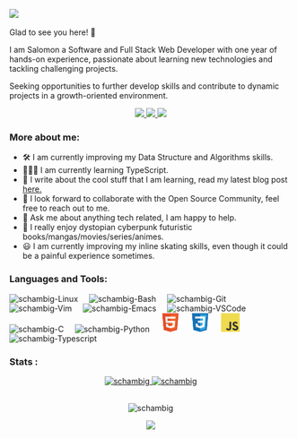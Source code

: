 <!---------- Profile banner ---------->

[![](https://raw.githubusercontent.com/schambig/schambig/master/banner.gif)](https://github.com/schambig)

<!---------- Introduction ---------->

Glad to see you here! 👋 

I am Salomon a Software and Full Stack Web Developer with one year of hands-on experience, passionate about learning new technologies and tackling challenging projects.

Seeking opportunities to further develop skills and contribute to dynamic projects in a growth-oriented environment.

<!---
Hello, my name is Salomón and I am a Full Stack Software Developer student at [Holberton School](https://www.holbertonschool.com/), I am a passionate learner who is always willing to learn and work across different technologies, and I am always open to work on new and challenging stuff.
--->

<!---------- Social icons section ---------->

<div align="center">
  <a href="https://www.linkedin.com/in/schambig/"_blank">
    <img height="25" src="https://img.shields.io/badge/linkedin-%230077B5.svg?&style=for-the-badge&logo=linkedin&logoColor=white"/">
  </a>
  <a href="https://medium.com/@schambig/">
    <img height="26" src="https://img.shields.io/badge/medium-%2312100E.svg?&style=for-the-badge&logo=medium&logoColor=white">
  </a>
  <a href="https://twitter.com/schambig/">
    <img height="25" src="https://img.shields.io/badge/twitter-%231DA1F2.svg?&style=for-the-badge&logo=twitter&logoColor=white">
  </a>
</div>

<!---------- More about me section ---------->

### More about me:

* 🛠 I am currently improving my Data Structure and Algorithms skills. <!--and documenting the process, take a look at the repository:
[Data Structures](https://github.com/schambig/data_structures)-->
* 👨🏻‍💻 I am currently learning TypeScript.
* 📝 I write about the cool stuff that I am learning, read my latest blog post [here.](https://medium.com/@schambig/)
* 🚀 I look forward to collaborate with the Open Source Community, feel free to reach out to me.
* 💬 Ask me about anything tech related, I am happy to help.
* 👾 I really enjoy dystopian cyberpunk futuristic books/mangas/movies/series/animes.
* 😃 I am currently improving my inline skating skills, even though it could be a painful experience sometimes.

<!---------- Languages and tools section ---------->

### Languages and Tools:
<div>
  <img alt="schambig-Linux" height="35" src="https://cdn.jsdelivr.net/gh/devicons/devicon/icons/linux/linux-original.svg">&nbsp;&nbsp;&nbsp;&nbsp;
  <img alt="schambig-Bash" height="35" src="https://upload.wikimedia.org/wikipedia/commons/4/4b/Bash_Logo_Colored.svg">&nbsp;&nbsp;&nbsp;&nbsp;
  <img alt="schambig-Git" height="35" src="https://cdn.jsdelivr.net/gh/devicons/devicon/icons/git/git-original.svg">&nbsp;&nbsp;&nbsp;&nbsp;
  <img alt="schambig-Vim" height="34" src="https://cdn.jsdelivr.net/gh/devicons/devicon/icons/vim/vim-original.svg">&nbsp;&nbsp;&nbsp;&nbsp;
  <img alt="schambig-Emacs" height="37" src="https://upload.wikimedia.org/wikipedia/commons/0/08/EmacsIcon.svg">&nbsp;&nbsp;&nbsp;&nbsp;
  <img alt="schambig-VSCode" height="34" src="https://cdn.jsdelivr.net/gh/devicons/devicon/icons/vscode/vscode-original.svg">&nbsp;&nbsp;&nbsp;&nbsp;
  <img alt="schambig-C" height="37" src="https://cdn.jsdelivr.net/gh/devicons/devicon/icons/c/c-original.svg">&nbsp;&nbsp;&nbsp;&nbsp;
  <img alt="schambig-Python" height="37" src="https://cdn.jsdelivr.net/gh/devicons/devicon/icons/python/python-original.svg">&nbsp;&nbsp;&nbsp;&nbsp;
  <img alt="schambig-HTML" height="34" src="https://raw.githubusercontent.com/devicons/devicon/master/icons/html5/html5-original.svg">&nbsp;&nbsp;&nbsp;&nbsp;
  <img alt="schambig-CSS" height="34" src="https://raw.githubusercontent.com/devicons/devicon/master/icons/css3/css3-original.svg">&nbsp;&nbsp;&nbsp;&nbsp;
  <img alt="schambig-JavaScript" height="34" src="https://raw.githubusercontent.com/devicons/devicon/master/icons/javascript/javascript-original.svg">&nbsp;&nbsp;&nbsp;&nbsp;
  <img alt="schambig-Typescript" height="34" src="https://cdn.jsdelivr.net/gh/devicons/devicon/icons/typescript/typescript-original.svg">
</div>

<!--
<br/>
   <a href="https://www.linux.org/" target="_blank"><img align="left" al4t="schambig-Linux" height="37" src="https://cdn.jsdelivr.net/gh/devicons/devicon/icons/linux/linux-original.svg"></a>
   <a href="https://www.gnu.org/software/bash/" target="_blank"><img align="left" alt="schambig-Bash" height="37" src="https://upload.wikimedia.org/wikipedia/commons/4/4b/Bash_Logo_Colored.svg"></a>
   <a href="https://git-scm.com/" target="_blank"><img align="left" alt="schambig-Git" height="37" src="https://cdn.jsdelivr.net/gh/devicons/devicon/icons/git/git-original.svg"></a>
   <a href="https://neovim.io/" target="_blank"><img align="left" alt="schambig-Vim" height="34" src="https://cdn.jsdelivr.net/gh/devicons/devicon/icons/vim/vim-original.svg"></a>
   <a href="https://www.gnu.org/software/emacs/" target="_blank"><img align="left" alt="schambig-Emacs" height="37" src="https://upload.wikimedia.org/wikipedia/commons/0/08/EmacsIcon.svg"></a>
   <a href="https://code.visualstudio.com/" target="_blank"><img align="left" alt="schambig-VSCode" height="34" src="https://cdn.jsdelivr.net/gh/devicons/devicon/icons/vscode/vscode-original.svg"></a>
   <a href="https://www.iso.org/standard/74528.html" target="_blank"><img align="left" alt="schambig-C" height="37" src="https://cdn.jsdelivr.net/gh/devicons/devicon/icons/c/c-original.svg"></a>
   <a href="https://www.python.org/" target="_blank"><img align="left" alt="schambig-Python" height="37" src="https://cdn.jsdelivr.net/gh/devicons/devicon/icons/python/python-original.svg"></a>
   <a href="https://html.spec.whatwg.org/" target="_blank"><img align="left" alt="schambig-HTML" height="34" src="https://raw.githubusercontent.com/devicons/devicon/master/icons/html5/html5-original.svg"></a>
   <a href="https://www.w3.org/TR/CSS/#css" target="_blank"><img align="left" alt="schambig-CSS" height="34" src="https://raw.githubusercontent.com/devicons/devicon/master/icons/css3/css3-original.svg"></a>
   <a href="https://www.ecma-international.org/publications-and-standards/standards/ecma-262/"><img align="left" alt="schambig-JavaScript" height="34" src="https://raw.githubusercontent.com/devicons/devicon/master/icons/javascript/javascript-original.svg"></a>
<br/>
-->

<!---------- Statistics (themes: algolia, tokyonight, onedark, dracula, react, great-gatsby), Snake animation and profile views count section ---------->

### Stats :

<div align="center">
  <a href="https://github.com/schambig">
    <img height="158em" src="https://github-readme-stats.vercel.app/api?username=schambig&hide_title=true&hide_border=true&show_icons=true&theme=react" alt="schambig" />
    <img height="158em" src="https://github-readme-stats.vercel.app/api/top-langs?username=schambig&hide_title=true&hide_border=true&layout=compact&langs_count=8&theme=react" alt="schambig" />
    <br/>
    <br/>
    <!--
    <img src="https://activity-graph.herokuapp.com/graph?username=schambig&theme=react-dark&bg_color=20232a&hide_border=true" width="90%"/>
    -->
  </a>
</div>

<!---
[![Activity](https://git[](url)hub-readme-activity-graph.cyclic.app/graph?username=schambig&area_color=0e4429&theme=github-compact)](https://github.com/schambig)
--->

<!---
===============START HIDDEN SECTION====================
Statistics (themes: algolia, tokyonight, onedark, dracula, react), Snake animation and profile views count section

### Stats and Contributions:

<details>
  <summary>📊 <b>Click to show GitHub Stats <img src="https://github.com/Tarikul-Islam-Anik/tarikul-islam-anik/blob/main/assets/images/Eyes.png" width="3.5%"> :</b></summary>
  <br/>
  <div align="center">
  <a href="https://github.com/schambig">
    <img height="165em" src="https://github-readme-stats.vercel.app/api?username=schambig&show_icons=true&theme=react&"/>
    <img height="165em" src="https://github-readme-stats.vercel.app/api/top-langs/?username=schambig&layout=compact&langs_count=6&theme=react"/>
    <br/>
    <br/>
    <img src="https://activity-graph.herokuapp.com/graph?username=schambig&theme=react-dark&bg_color=20232a&hide_border=true" width="85%"/>
  </a>
  </div>
</details>
==================END HIDDEN SECTION====================
--->

<!---
### Contributions in the last year:

![Snake animation](https://github.com/schambig/schambig/blob/output/github-contribution-grid-snake.svg)
  
<div align="center">
  <img src="https://gpvc.arturio.dev/schambig"> 
</div>
--->

<p align="center"> 
  <img src="https://komarev.com/ghpvc/?username=schambig" alt="schambig" />
</p>
<!-- <p align="right"> 
  <img src="https://badges.pufler.dev/repos/schambig" alt="schambig" />
</p> -->

<p align="center">
  <img src="https://capsule-render.vercel.app/api?type=waving&color=gradient&height=60&section=footer"/>
</p>
